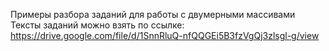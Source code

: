 Примеры разбора заданий для работы с двумерными массивами
Тексты заданий можно взять по ссылке: https://drive.google.com/file/d/1SnnRluQ-nfQQGEi5B3fzVgQj3zlsgl-g/view
